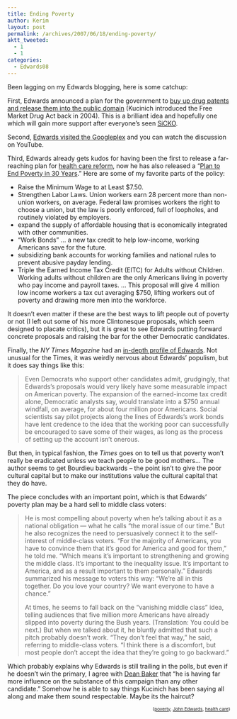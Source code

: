 ```yaml
---
title: Ending Poverty
author: Kerim
layout: post
permalink: /archives/2007/06/18/ending-poverty/
aktt_tweeted:
  - 1
  - 1
categories:
  - Edwards08
---
```

Been lagging on my Edwards blogging, here is some catchup:

First, Edwards announced a plan for the government to <a href="http://www.truthout.org/docs_2006/061807D.shtml" onclick="_gaq.push(['_trackEvent', 'outbound-article', 'http://www.truthout.org/docs_2006/061807D.shtml', 'buy up drug patents and release them into the public domain']);" >buy up drug patents and release them into the public domain</a> (Kucinich introduced the Free Market Drug Act back in 2004). This is a brilliant idea and hopefully one which will gain more support after everyone&#8217;s seen <a href="http://test.oxus.net/archives/2007/06/17/sicko/" onclick="_gaq.push(['_trackEvent', 'outbound-article', 'http://test.oxus.net/archives/2007/06/17/sicko/', 'SiCKO']);" >SiCKO</a>.

Second, <a href="http://googlepublicpolicy.blogspot.com/2007/05/john-edwards-at-googleplex.html" onclick="_gaq.push(['_trackEvent', 'outbound-article', 'http://googlepublicpolicy.blogspot.com/2007/05/john-edwards-at-googleplex.html', 'Edwards visited the Googleplex']);" >Edwards visited the Googleplex</a> and you can watch the discussion on YouTube.

Third, Edwards already gets kudos for having been the first to release a far-reaching plan for <a href="http://test.oxus.net/archives/2007/03/20/health-care-2/" onclick="_gaq.push(['_trackEvent', 'outbound-article', 'http://test.oxus.net/archives/2007/03/20/health-care-2/', 'health care reform']);" >health care reform</a>, now he has also released a &#8220;<a href="http://johnedwards.com/about/issues/poverty/" onclick="_gaq.push(['_trackEvent', 'outbound-article', 'http://johnedwards.com/about/issues/poverty/', 'Plan to End Poverty in 30 Years']);" >Plan to End Poverty in 30 Years</a>.&#8221; Here are some of my favorite parts of the policy:

  * Raise the Minimum Wage to at Least $7.50.
  * Strengthen Labor Laws. Union workers earn 28 percent more than non-union workers, on average. Federal law promises workers the right to choose a union, but the law is poorly enforced, full of loopholes, and routinely violated by employers. 
  * expand the supply of affordable housing that is economically integrated with other communities.
  * &#8220;Work Bonds&#8221; &#8230; a new tax credit to help low-income, working Americans save for the future.
  * subsidizing bank accounts for working families and national rules to prevent abusive payday lending.
  * Triple the Earned Income Tax Credit (EITC) for Adults without Children. Working adults without children are the only Americans living in poverty who pay income and payroll taxes. &#8230; This proposal will give 4 million low income workers a tax cut averaging $750, lifting workers out of poverty and drawing more men into the workforce. 

It doesn&#8217;t even matter if these are the best ways to lift people out of poverty or not (I left out some of his more Clintonesque proposals, which seem designed to placate critics), but it is great to see Edwards putting forward concrete proposals and raising the bar for the other Democratic candidates.

Finally, the *NY Times Magazine* had an <a href="http://www.nytimes.com/2007/06/10/magazine/10edwards-t.html" onclick="_gaq.push(['_trackEvent', 'outbound-article', 'http://www.nytimes.com/2007/06/10/magazine/10edwards-t.html', 'in-depth profile of Edwards']);" >in-depth profile of Edwards</a>. Not unusual for the Times, it was weirdly nervous about Edwards&#8217; populism, but it does say things like this:

> Even Democrats who support other candidates admit, grudgingly, that Edwards’s proposals would very likely have some measurable impact on American poverty. The expansion of the earned-income tax credit alone, Democratic analysts say, would translate into a $750 annual windfall, on average, for about four million poor Americans. Social scientists say pilot projects along the lines of Edwards’s work bonds have lent credence to the idea that the working poor can successfully be encouraged to save some of their wages, as long as the process of setting up the account isn’t onerous. 

But then, in typical fashion, the *Times* goes on to tell us that poverty won&#8217;t really be eradicated unless we teach people to be good mothers&#8230; The author seems to get Bourdieu backwards &#8211; the point isn&#8217;t to give the poor cultural capital but to make our institutions value the cultural capital that they do have.

The piece concludes with an important point, which is that Edwards&#8217; poverty plan may be a hard sell to middle class voters:

> He is most compelling about poverty when he’s talking about it as a national obligation — what he calls “the moral issue of our time.” But he also recognizes the need to persuasively connect it to the self-interest of middle-class voters. “For the majority of Americans, you have to convince them that it’s good for America and good for them,” he told me. “Which means it’s important to strengthening and growing the middle class. It’s important to the inequality issue. It’s important to America, and as a result important to them personally.” Edwards summarized his message to voters this way: “We’re all in this together. Do you love your country? We want everyone to have a chance.”
> 
> At times, he seems to fall back on the “vanishing middle class” idea, telling audiences that five million more Americans have already slipped into poverty during the Bush years. (Translation: You could be next.) But when we talked about it, he bluntly admitted that such a pitch probably doesn’t work. “They don’t feel that way,” he said, referring to middle-class voters. “I think there is a discomfort, but most people don’t accept the idea that they’re going to go backward.” 

Which probably explains why Edwards is still trailing in the polls, but even if he doesn&#8217;t win the primary, I agree with <a href="http://www.truthout.org/docs_2006/061807D.shtml" onclick="_gaq.push(['_trackEvent', 'outbound-article', 'http://www.truthout.org/docs_2006/061807D.shtml', 'Dean Baker']);" >Dean Baker</a> that &#8220;he is having far more influence on the substance of this campaign than any other candidate.&#8221; Somehow he is able to say things Kucinich has been saying all along and make them sound respectable. Maybe its the haircut?  
<!-- technorati tags start -->

<div style="text-align:right;">
  <span style="font-size:x-small;">{<a href="http://www.technorati.com/tag/poverty" onclick="_gaq.push(['_trackEvent', 'outbound-article', 'http://www.technorati.com/tag/poverty', 'poverty']);"  rel="tag">poverty</a>, <a href="http://www.technorati.com/tag/John Edwards" onclick="_gaq.push(['_trackEvent', 'outbound-article', 'http://www.technorati.com/tag/John Edwards', 'John Edwards']);"  rel="tag">John Edwards</a>, <a href="http://www.technorati.com/tag/health care" onclick="_gaq.push(['_trackEvent', 'outbound-article', 'http://www.technorati.com/tag/health care', 'health care']);"  rel="tag">health care</a>}</span>


<!-- technorati tags end -->

